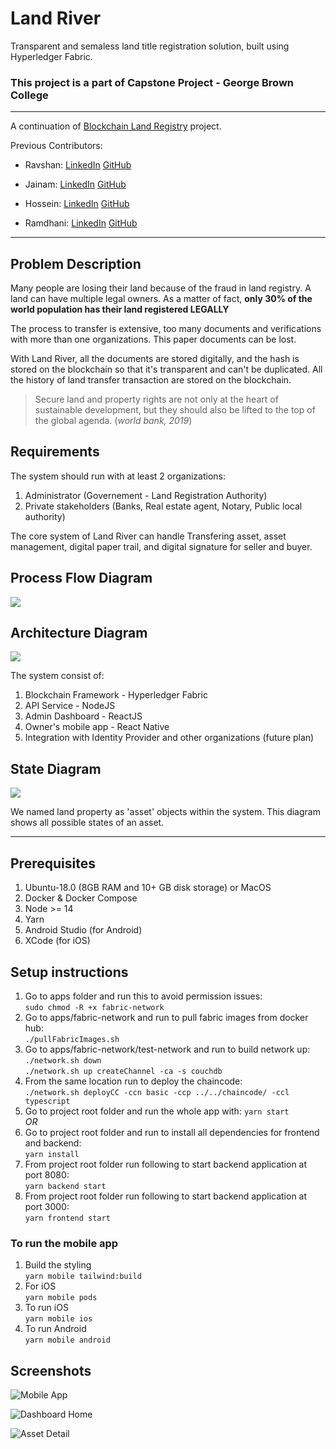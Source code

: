 # Land River

Transparent and semaless land title registration solution, built using Hyperledger Fabric.

### This project is a part of Capstone Project - George Brown College

---

A continuation of [Blockchain Land Registry](https://github.com/rumjuice/blockchain-land-registry.git) project.

Previous Contributors:

- Ravshan: [LinkedIn](https://www.linkedin.com/in/rmakhmadaliev/) [GitHub](https://github.com/Ravshann)

- Jainam: [LinkedIn](https://www.linkedin.com/in/jainmshah/) [GitHub](https://github.com/naxer-12)

- Hossein: [LinkedIn](https://www.linkedin.com/in/hossein-hesami-5a565b78/) [GitHub](https://github.com/DarioHesami)

- Ramdhani: [LinkedIn](https://www.linkedin.com/in/ramdhaniharis/) [GitHub](https://github.com/rumjuice)

---

## Problem Description

Many people are losing their land because of the fraud in land registry. A land can have multiple legal owners. As a matter of fact, **only 30% of the world population has their land registered LEGALLY**

The process to transfer is extensive, too many documents and verifications with more than one organizations. This paper documents can be lost.

With Land River, all the documents are stored digitally, and the hash is stored on the blockchain so that it's transparent and can't be duplicated. All the history of land transfer transaction are stored on the blockchain.

> Secure land and property rights are not only at the heart of sustainable development, but they should also be lifted to the top of the global agenda. (_world bank, 2019_)

## Requirements

The system should run with at least 2 organizations:

1. Administrator (Governement - Land Registration Authority)
2. Private stakeholders (Banks, Real estate agent, Notary, Public local authority)

The core system of Land River can handle Transfering asset, asset management, digital paper trail, and digital signature for seller and buyer.

## Process Flow Diagram

![](assets/flow-diagram.jpg)

## Architecture Diagram

![](assets/sys-arch.jpg)

The system consist of:

1. Blockchain Framework - Hyperledger Fabric
2. API Service - NodeJS
3. Admin Dashboard - ReactJS
4. Owner's mobile app - React Native
5. Integration with Identity Provider and other organizations (future plan)

## State Diagram

![](assets/state-diagram.jpg)

We named land property as 'asset' objects within the system. This diagram shows all possible states of an asset.

---

## Prerequisites

1. Ubuntu-18.0 (8GB RAM and 10+ GB disk storage) or MacOS
2. Docker & Docker Compose
3. Node >= 14
4. Yarn
5. Android Studio (for Android)
6. XCode (for iOS)

## Setup instructions

1. Go to apps folder and run this to avoid permission issues:  
   `sudo chmod -R +x fabric-network`
2. Go to apps/fabric-network and run to pull fabric images from docker hub:  
   `./pullFabricImages.sh`
3. Go to apps/fabric-network/test-network and run to build network up:  
   `./network.sh down`  
   `./network.sh up createChannel -ca -s couchdb`
4. From the same location run to deploy the chaincode:  
   `./network.sh deployCC -ccn basic -ccp ../../chaincode/ -ccl typescript`
5. Go to project root folder and run the whole app with:
   `yarn start`  
   _OR_
6. Go to project root folder and run to install all dependencies for frontend and backend:  
   `yarn install`
7. From project root folder run following to start backend application at port 8080:  
   `yarn backend start`
8. From project root folder run following to start backend application at port 3000:  
   `yarn frontend start`

### To run the mobile app

1. Build the styling  
   `yarn mobile tailwind:build`
2. For iOS  
   `yarn mobile pods`
3. To run iOS  
   `yarn mobile ios`
4. To run Android  
   `yarn mobile android`

## Screenshots

![Mobile App](assets/mobile-sc.png)

![Dashboard Home](assets/dashboard-sc.png)

![Asset Detail](assets/detail-sc.png)

